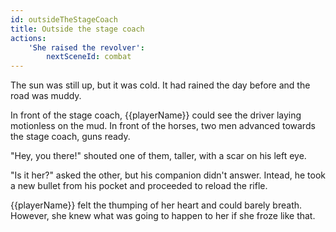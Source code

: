 ```yaml
---
id: outsideTheStageCoach
title: Outside the stage coach
actions:
    'She raised the revolver':
        nextSceneId: combat
---
```


The sun was still up, but it was cold. It had rained the day before and the road was muddy.

In front of the stage coach, {{playerName}} could see the driver laying motionless on the mud. In front of the horses, two men advanced towards the stage coach, guns ready.

"Hey, you there!" shouted one of them, taller, with a scar on his left eye.

"Is it her?" asked the other, but his companion didn't answer. Intead, he took a new bullet from his pocket and proceeded to reload the rifle.

{{playerName}} felt the thumping of her heart and could barely breath. However, she knew what was going to happen to her if she froze like that.
